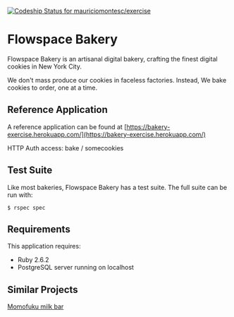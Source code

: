 [![Codeship Status for mauriciomontesc/exercise](https://app.codeship.com/projects/b906f642-4b74-49dd-b751-90866c94684b/status?branch=master)](https://app.codeship.com/projects/418470)

Flowspace Bakery
================

Flowspace Bakery is an artisanal digital bakery, crafting the finest digital cookies in New York City.

We don't mass produce our cookies in faceless factories. Instead, We bake cookies to order, one at a time.

Reference Application
---------------------
A reference application can be found at [https://bakery-exercise.herokuapp.com/](https://bakery-exercise.herokuapp.com/)

HTTP Auth access: bake / somecookies

Test Suite
----------
Like most bakeries, Flowspace Bakery has a test suite. The full suite can be run with:

``
$ rspec spec
``

Requirements
-------------

This application requires:

- Ruby 2.6.2
- PostgreSQL server running on localhost

Similar Projects
----------------
[Momofuku milk bar](http://milkbarstore.com/)
